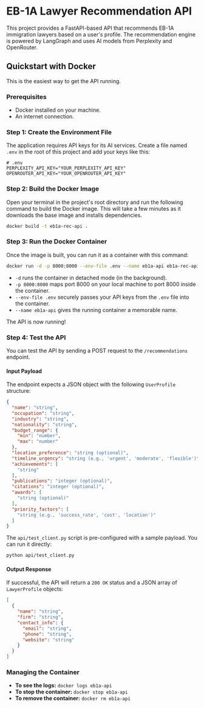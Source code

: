 # EB-1A Lawyer Recommendation API

This project provides a FastAPI-based API that recommends EB-1A immigration lawyers based on a user's profile. The recommendation engine is powered by LangGraph and uses AI models from Perplexity and OpenRouter.

## Quickstart with Docker

This is the easiest way to get the API running.

### Prerequisites

*   Docker installed on your machine.
*   An internet connection.

### Step 1: Create the Environment File

The application requires API keys for its AI services. Create a file named `.env` in the root of this project and add your keys like this:

```env
# .env
PERPLEXITY_API_KEY="YOUR_PERPLEXITY_API_KEY"
OPENROUTER_API_KEY="YOUR_OPENROUTER_API_KEY"
```

### Step 2: Build the Docker Image

Open your terminal in the project's root directory and run the following command to build the Docker image. This will take a few minutes as it downloads the base image and installs dependencies.

```bash
docker build -t eb1a-rec-api .
```

### Step 3: Run the Docker Container

Once the image is built, you can run it as a container with this command:

```bash
docker run -d -p 8000:8000 --env-file .env --name eb1a-api eb1a-rec-api
```

*   `-d` runs the container in detached mode (in the background).
*   `-p 8000:8000` maps port 8000 on your local machine to port 8000 inside the container.
*   `--env-file .env` securely passes your API keys from the `.env` file into the container.
*   `--name eb1a-api` gives the running container a memorable name.

The API is now running!

### Step 4: Test the API

You can test the API by sending a POST request to the `/recommendations` endpoint.

#### Input Payload

The endpoint expects a JSON object with the following `UserProfile` structure:

```json
{
  "name": "string",
  "occupation": "string",
  "industry": "string",
  "nationality": "string",
  "budget_range": {
    "min": "number",
    "max": "number"
  },
  "location_preference": "string (optional)",
  "timeline_urgency": "string (e.g., 'urgent', 'moderate', 'flexible')",
  "achievements": [
    "string"
  ],
  "publications": "integer (optional)",
  "citations": "integer (optional)",
  "awards": [
    "string (optional)"
  ],
  "priority_factors": [
    "string (e.g., 'success_rate', 'cost', 'location')"
  ]
}
```

The `api/test_client.py` script is pre-configured with a sample payload. You can run it directly:

```bash
python api/test_client.py
```

#### Output Response

If successful, the API will return a `200 OK` status and a JSON array of `LawyerProfile` objects:

```json
[
  {
    "name": "string",
    "firm": "string",
    "contact_info": {
      "email": "string",
      "phone": "string",
      "website": "string"
    }
  }
]
```


### Managing the Container

*   **To see the logs:** `docker logs eb1a-api`
*   **To stop the container:** `docker stop eb1a-api`
*   **To remove the container:** `docker rm eb1a-api` 